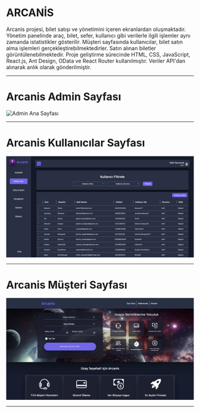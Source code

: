 # ARCANİS

Arcanis projesi, bilet satışı ve yönetimini içeren ekranlardan oluşmaktadır. Yönetim panelinde araç, bilet, sefer, kullanıcı gibi verilerle ilgili işlemler aynı zamanda istatistikler gösterilir. Müşteri sayfasında kullanıcılar, bilet satın alma işlemleri gerçekleştirebilmektedirler. Satın alınan biletler görüntülenebilmektedir. Proje geliştirme sürecinde HTML, CSS, JavaScript, React.js, Ant Design, OData ve React Router kullanılmıştır. Veriler API'dan alınarak anlık olarak gönderilmiştir.

-------------------------------------

# Arcanis Admin Sayfası

![Admin Ana Sayfası](/src/assets/images/AdminAnaSayfası.png)

-------------------------------------

# Arcanis Kullanıcılar Sayfası

![Kullanıcılar Sayfası](/src/assets/images/AdminKullanıcılarSayfası.png)

-------------------------------------

# Arcanis Müşteri Sayfası

![Kullanıcılar Sayfası](/src/assets/images/MüşteriSayfası.png)

-------------------------------------








